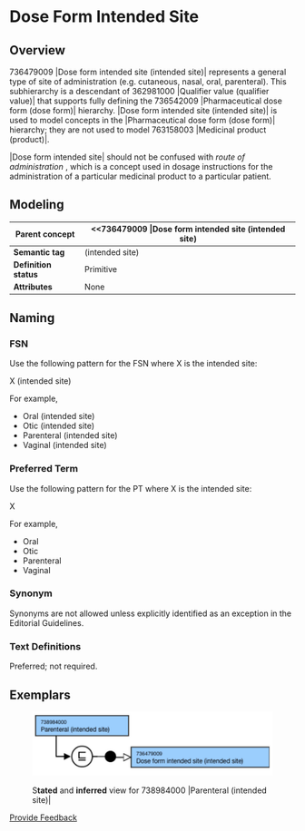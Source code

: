 # Dose Form Intended Site

## Overview

736479009 |Dose form intended site (intended site)| represents a general type of site of administration (e.g. cutaneous, nasal, oral, parenteral). This subhierarchy is a descendant of 362981000 |Qualifier value (qualifier value)| that supports fully defining the 736542009 |Pharmaceutical dose form (dose form)| hierarchy. |Dose form intended site (intended site)| is used to model concepts in the |Pharmaceutical dose form (dose form)| hierarchy; they are not used to model 763158003 |Medicinal product (product)|.

|Dose form intended site| should not be confused with _route of administration_ , which is a concept used in dosage instructions for the administration of a particular medicinal product to a particular patient.

## Modeling

| **Parent concept**    | <<736479009 \|Dose form intended site (intended site) |
| --------------------- | ----------------------------------------------------- |
| **Semantic tag**      | (intended site)                                       |
| **Definition status** | Primitive                                             |
| **Attributes**        | None                                                  |

## Naming

### FSN

Use the following pattern for the FSN where X is the intended site:

X (intended site)

For example,

* Oral (intended site)
* Otic (intended site)
* Parenteral (intended site)
* Vaginal (intended site)

### Preferred Term

Use the following pattern for the PT where X is the intended site:

X

For example,

* Oral
* Otic
* Parenteral
* Vaginal

### Synonym

Synonyms are not allowed unless explicitly identified as an exception in the Editorial Guidelines.

### Text Definitions

Preferred; not required.

## Exemplars

<figure><img src="../../../../../../../.gitbook/assets/image (92).png" alt=""><figcaption><p>S<strong>tated</strong> and <strong>inferred</strong> view for 738984000 |Parenteral (intended site)|</p></figcaption></figure>

<a href="https://docs.google.com/forms/d/e/1FAIpQLScTmbZIf0UEQwYDkY27EEWBkaiYkHSbR0_9DmFrMLXoQLyL7Q/viewform?usp=pp_url&#x26;entry.1767247133=SCT+Editorial+Guide&#x26;entry.670899847=Dose%20Form%20Intended%20Site" class="button primary">Provide Feedback</a>
